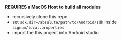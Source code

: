 **REQUIRES a MacOS Host to build all modules**

* recursively clone this repo
* set `sdk.dir=/absulute/path/to/Android/sdk` inside `signum/local.properties`
* import the this project into Android studio